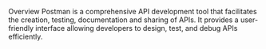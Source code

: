Overview
Postman is a comprehensive API development tool that facilitates the creation, testing, documentation and sharing of APIs. It provides a user-friendly interface allowing developers to design, test, and debug APIs efficiently. 
